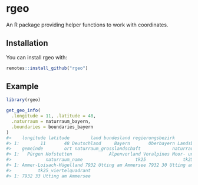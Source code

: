 
<!-- README.md is generated from README.Rmd. Please edit that file -->

# rgeo

An R package providing helper functions to work with coordinates.

## Installation

You can install rgeo with:

``` r
remotes::install_github("rgeo")
```

## Example

``` r
library(rgeo)

get_geo_info(
  .longitude = 11, .latitude = 48,
  .naturraum = naturraum_bayern,
  .boundaries = boundaries_bayern
)
#>    longitude latitude        land bundesland regierungsbezirk         landkreis
#> 1:        11       48 Deutschland     Bayern       Oberbayern Landsberg am Lech
#>    gemeinde        ort naturraum_grosslandschaft            naturraum_hauptname
#> 1:   Pürgen Hofstetten              Alpenvorland Voralpines Moor- und Hügelland
#>             naturraum_name                    tk25              tk25_quadrant
#> 1: Ammer-Loisach-Hügelland 7932 Utting am Ammersee 7932 30 Utting am Ammersee
#>          tk25_viertelquadrant
#> 1: 7932 33 Utting am Ammersee
```
